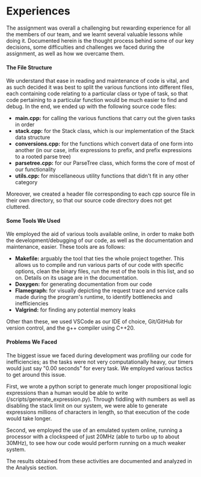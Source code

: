 # Experiences

The assignment was overall a challenging but rewarding experience for all the members of our team, and we learnt several valuable lessons while doing it. Documented herein is the thought process behind some of our key decisions, some difficulties and challenges we faced during the assignment, as well as how we overcame them.

#### The File Structure

We understand that ease in reading and maintenance of code is vital, and as such decided it was best to split the various functions into different files, each containing code relating to a particular class or type of task, so that code pertaining to a particular function would be much easier to find and debug. In the end, we ended up with the following source code files:

- **main.cpp:** for calling the various functions that carry out the given tasks in order
- **stack.cpp:** for the Stack class, which is our implementation of the Stack data structure
- **conversions.cpp:** for the functions which convert data of one form into another (in our case, infix expressions to prefix, and prefix expressions to a rooted parse tree)
- **parsetree.cpp:** for our ParseTree class, which forms the core of most of our functionality
- **utils.cpp:**  for miscellaneous utility functions that didn't fit in any other category

Moreover, we created a header file corresponding to each cpp source file in their own directory, so that our source code directory does not get cluttered.

#### Some Tools We Used

We employed the aid of various tools available online, in order to make both the development/debugging of our code, as well as the documentation and maintenance, easier. These tools are as follows:

- **Makefile:** arguably the tool that ties the whole project together. This allows us to compile and run various parts of our code with specific options, clean the binary files, run the rest of the tools in this list, and so on. Details on its usage are in the documentation.
- **Doxygen:** for generating documentation from our code
- **Flamegraph:** for visually depicting the request trace and service calls made during the program's runtime, to identify bottlenecks and inefficiencies
- **Valgrind:** for finding any potential memory leaks

Other than these, we used VSCode as our IDE of choice, Git/GitHub for version control, and the g++ compiler using C++20.

#### Problems We Faced

The biggest issue we faced during development was profiling our code for inefficiencies; as the tasks were not very computationally heavy, our timers would just say "0.00 seconds" for every task. We employed various tactics to get around this issue.

First, we wrote a python script to generate much longer propositional logic expressions than a human would be able to write (/scripts/generate_expression.py). Through fiddling with numbers as well as disabling the stack limit on our system, we were able to generate expressions millions of characters in length, so that execution of the code would take longer.

Second, we employed the use of an emulated system online, running a processor with a clockspeed of just 20MHz (able to turbo up to about 30MHz), to see how our code would perform running on a much weaker system.

The results obtained from these activities are documented and analyzed in the Analysis section.
